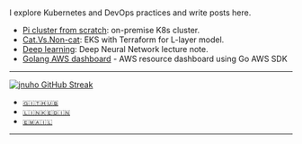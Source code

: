 # 

I explore Kubernetes and DevOps practices and write posts here.

- [Pi cluster from scratch](pi-cluster/Raspberry-pi-cluster-from-scratch.md):  on-premise K8s cluster.
- [Cat.Vs.Non-cat](cat-vs-non-cat/Cat-vs.-Non-cat-Classifier-on-EKS.md): EKS with Terraform for L-layer model.
- [Deep learning](deep-learning/Deep-Neural-Network-for-Image-Classification.md): Deep Neural Network lecture note.
- [Golang AWS dashboard](golang/AWS-dashboard.md) - AWS resource dashboard using Go AWS SDK

<hr>

<!-- [![jnuho GitHub stats](https://github-readme-stats.vercel.app/api?username=jnuho&show_icons=true&rank_icon=percentile&show=reviews,prs_merged,prs_merged_percentage)](https://github.com/jnuho) -->
[![jnuho GitHub Streak](https://streak-stats.demolab.com?user=jnuho&theme=github-light)](https://github.com/jnuho)

* <i class="fa fa-github"></i> <a href="https://github.com/jnuho" target="_blank">`🇬🇮🇹🇭🇺🇧`</a>
* <i class="fa fa-linkedin-square"></i> <a href="https://www.linkedin.com/in/jun-ho-lee-047166273/" target="_blank">`🇱🇮🇳🇰🇪🇩🇮🇳`</a>
* <i class="fa fa-envelope" aria-hidden="true"></i> [`🇪🇲🇦🇮🇱`](mailto:cactoos555@gmail.com?subject=Test)

<hr>
